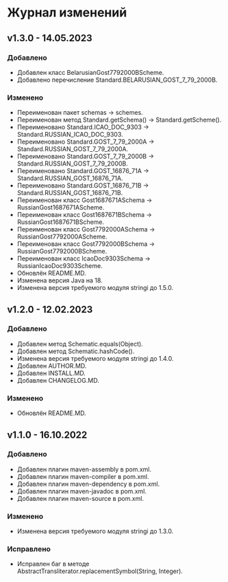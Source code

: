 # Журнал изменений
## v1.3.0 - 14.05.2023
### Добавлено
* Добавлен класс BelarusianGost7792000BScheme.
* Добавлено перечисление Standard.BELARUSIAN_GOST_7_79_2000B.

### Изменено
* Переименован пакет schemas -> schemes.
* Переименован метод Standard.getSchema() -> Standard.getScheme().
* Переименовано Standard.ICAO_DOC_9303 -> Standard.RUSSIAN_ICAO_DOC_9303.
* Переименовано Standard.GOST_7_79_2000A -> Standard.RUSSIAN_GOST_7_79_2000A.
* Переименовано Standard.GOST_7_79_2000B -> Standard.RUSSIAN_GOST_7_79_2000B.
* Переименовано Standard.GOST_16876_71A -> Standard.RUSSIAN_GOST_16876_71A.
* Переименовано Standard.GOST_16876_71B -> Standard.RUSSIAN_GOST_16876_71B.
* Переименован класс Gost1687671ASchema -> RussianGost1687671AScheme.
* Переименован класс Gost1687671BSchema -> RussianGost1687671BScheme.
* Переименован класс Gost7792000ASchema -> RussianGost7792000AScheme.
* Переименован класс Gost7792000BSchema -> RussianGost7792000BScheme.
* Переименован класс IcaoDoc9303Schema -> RussianIcaoDoc9303Scheme.
* Обновлён README.MD.
* Изменена версия Java на 18.
* Изменена версия требуемого модуля stringi до 1.5.0.

## v1.2.0 - 12.02.2023
### Добавлено
* Добавлен метод Schematic.equals(Object).
* Добавлен метод Schematic.hashCode().
* Изменена версия требуемого модуля stringi до 1.4.0.
* Добавлен AUTHOR.MD.
* Добавлен INSTALL.MD.
* Добавлен CHANGELOG.MD.

### Изменено
* Обновлён README.MD.

## v1.1.0 - 16.10.2022
### Добавлено
* Добавлен плагин maven-assembly в pom.xml.
* Добавлен плагин maven-compiler в pom.xml.
* Добавлен плагин maven-dependency в pom.xml.
* Добавлен плагин maven-javadoc в pom.xml.
* Добавлен плагин maven-source в pom.xml.

### Изменено
* Изменена версия требуемого модуля stringi до 1.3.0.

### Исправлено
* Исправлен баг в методе AbstractTransliterator.replacementSymbol(String, Integer).
